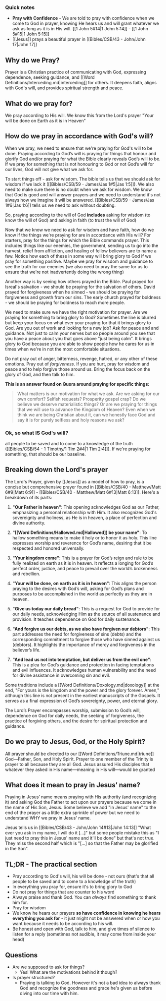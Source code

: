 ### Quick notes
- **Pray with Confidence** - We are told to pray with confidence when we come to God in prayer, knowing He hears us and will grant whatever we ask as long as it is in His will. [[1 John 5#14|1 John 5:14]] - [[1 John 5#15|1 John 5:15]]
- [[Jesus]] prays a beautiful prayer in [[Bibles/CSB/43 - John/John 17|John 17]]

## Why do we Pray?
Prayer is a Christian practice of communicating with God, expressing dependence, seeking guidance, and [[Word Definitions/Interceding.md|interceding]] for others. It deepens faith, aligns with God's will, and provides spiritual strength and peace.

## What do we pray for?
We pray according to His will. We know this from the Lord's prayer "Your will be done on Earth as it is in Heaven"

## How do we pray in accordance with God's will?
When we pray, we need to ensure that we're praying for God's will to be done. Praying according to God’s will is praying for things that honour and glorify God and/or praying for what the Bible clearly reveals God’s will to be. If we pray for something that is not honouring to God or not God’s will for our lives, God will not give what we ask for.

To start things off - ask for wisdom. The bible tells us that we should ask for wisdom if we lack it ([[Bibles/CSB/59 - James/Jas 1#5|Jas 1:5]]). We also need to make sure there is no doubt when we ask for wisdom. We know that God is good and will answer prayers and we need to understand it's not always how we imagine it will be answered. [[Bibles/CSB/59 - James/Jas 1#6|Jas 1:6]] tells us we need to ask without doubting.

So, praying according to the will of God **includes** asking for wisdom (to know the will of God) and asking in faith (to trust the will of God)

Now that we know we need to ask for wisdom and have faith, how do we know if the things we're praying for are in accordance with His will? For starters, pray for the things for which the Bible commands prayer. This includes things like our enemies, the government, sending us to go into the harvest, relief from affliction, and healing of fellow believers are to name a few. Notice how each of these in some way will bring glory to God if we pray for something positive. Maybe we pray for wisdom and guidance to see the truth for our enemies (we also need to pray the same for us to ensure that we're not inadvertently doing the wrong thing)

Another way is by seeing how others prayed in the Bible. Paul prayed for Isreal's salvation - we should be praying for the salvation of others. David prayed for forgiveness when he sinned - we should be praying for forgiveness and growth from our sins. The early church prayed for boldness - we should be praying for boldness to reach more people.

We need to make sure we have the right motivation for prayer. Are we praying for something to bring glory to God? Sometimes the line is blurred but keep your focus on what ever your praying for that it brings glory to God. Are you out of work and looking for a new job? Ask for peace and and guidance. Not just to calm your nerves but so people around you see that you have a peace about you that goes above "just being calm". It brings glory to God because you are able to show people how he cares for us in times when we're in not the most comfortable situations.

Do not pray out of anger, bitterness, revenge, hatred, or any other of these emotions. Pray out of *forgiveness*. If you are hurt, pray for wisdom and peace and to help forgive those around us. Bring the focus back on the glory of God, and then talk to him.

**This is an answer found on Quora around praying for specific things:**
>What matters is our motivation for what we ask. Are we asking for our own comfort? Selfish requests? Prosperity gospel crap? Do we believe we deserve materialistic things? Or are we praying for things that we will use to advance the Kingdom of Heaven? Even when we think we are being Christian about it, can we honestly face God and say it is for purely selfless and holy reasons we ask?

### Ok, so what IS God's will?
all people to be saved and to come to a knowledge of the truth ([[Bibles/CSB/54 - 1 Timothy/1 Tim 2#4|1 Tim 2:4]]). If we're praying for something, that should be our baseline.
## Breaking down the Lord's prayer
The Lord's Prayer, given by [[Jesus]] as a model of how to pray, is a concise but comprehensive prayer found in [[Bibles/CSB/40 - Matthew/Matt 6#9|Matt 6:9]] - [[Bibles/CSB/40 - Matthew/Matt 6#13|Matt 6:13]]. Here's a breakdown of its parts:

1. **"Our Father in heaven"**: This opening acknowledges God as our Father, emphasizing a personal relationship with Him. It also recognizes God's sovereignty and holiness, as He is in heaven, a place of perfection and divine authority.
    
2. **"[[Word Definitions/Hallowed.md|Hallowed]] be your name"**: To hallow something means to make it holy or to honor it as holy. This line expresses worship and reverence for God’s name, desiring that it be respected and honored universally.
    
3. **"Your kingdom come"**: This is a prayer for God’s reign and rule to be fully realized on earth as it is in heaven. It reflects a longing for God’s perfect order, justice, and peace to prevail over the world’s brokenness and rebellion.
    
4. **"Your will be done, on earth as it is in heaven"**: This aligns the person praying to the desires with God’s will, asking for God’s plans and purposes to be accomplished in the world as perfectly as they are in heaven.
    
5. **"Give us today our daily bread"**: This is a request for God to provide for our daily needs, acknowledging Him as the source of all sustenance and provision. It teaches dependence on God for daily sustenance.
    
6. **"And forgive us our debts, as we also have forgiven our debtors"**: This part addresses the need for forgiveness of sins (debts) and the corresponding commitment to forgive those who have sinned against us (debtors). It highlights the importance of mercy and forgiveness in the believer’s life.
    
7. **"And lead us not into temptation, but deliver us from the evil one"**: This is a plea for God’s guidance and protection in facing temptations and evil influences. It acknowledges human vulnerability and the need for divine assistance in overcoming sin and evil.
    

Some traditions include a [[Word Definitions/Doxology.md|doxology]] at the end, "For yours is the kingdom and the power and the glory forever. Amen," although this line is not present in the earliest manuscripts of the Gospels. It serves as a final expression of God’s sovereignty, power, and eternal glory.

The Lord’s Prayer encompasses worship, submission to God’s will, dependence on God for daily needs, the seeking of forgiveness, the practice of forgiving others, and the desire for spiritual protection and guidance.

## Do we pray to Jesus, God, or the Holy Spirit?
All prayer should be directed to our [[Word Definitions/Triune.md|triune]] God—Father, Son, and Holy Spirit. Prayer to one member of the Trinity is prayer to all because they are all God. Jesus assured His disciples that whatever they asked in His name—meaning in His will—would be granted

## What does it mean to pray in Jesus’ name?
Praying in Jesus’ name means praying with His authority (and recognizing it) and asking God the Father to act upon our prayers because we come in the name of His Son, Jesus. Some believe we add "In Jesus' name" to the end of the prayer as a little extra sprinkle of power but we need to understand WHY we pray in Jesus' name.

Jesus tells us in [[Bibles/CSB/43 - John/John 14#13|John 14:13]] "What ever you ask in my name, I will do it [...]" but some people mistake this as "I just need to pray this in Jesus' name and it'll be done" but that's not true. They miss the second half which is "[...] so that the Father may be glorified in the Son". 

## TL;DR - The practical section
- Pray according to God's will, his will be done - not ours (that's that all people to be saved and to come to a knowledge of the truth)
- In everything you pray for, ensure it's to bring glory to God
- Do not pray for things that are counter to his word
- Always praise and thank God. You can *always* find something to thank him for.
- Pray for wisdom
- We know he hears our prayers **so have confidence in knowing he hears everything you ask for** - it just might not be answered when or how you want because it needs to be according to his will.
- Be honest and open with God, talk to him, and give times of silence to listen for a reply (sometimes not audible, it may come from inside your head)


## Questions
- Are we supposed to ask for things?
	- Yes! What are the motivations behind it though? 
- Is prayer structured?
	- Praying is talking to God. However it's not a bad idea to always thank God and recognize the goodness and grace he's given us before diving into our time with him.